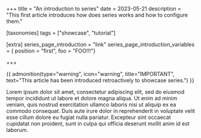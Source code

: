 +++
title = "An introduction to series"
date = 2023-05-21
description = "This first article introduces how does series works and how to configure them."

[taxonomies]
tags = ["showcase", "tutorial"]

[extra]
series_page_introduction = "link"
series_page_introduction_variables = { position = "first", foo = "FOO!!!"}

+++

{{ admonition(type="warning", icon="warning", title="IMPORTANT", text="This article has been introduced retroactively to showcase series.") }}

Lorem ipsum dolor sit amet, consectetur adipiscing elit, sed do eiusmod tempor incididunt ut labore et dolore magna aliqua.
Ut enim ad minim veniam, quis nostrud exercitation ullamco laboris nisi ut aliquip ex ea commodo consequat.
Duis aute irure dolor in reprehenderit in voluptate velit esse cillum dolore eu fugiat nulla pariatur.
Excepteur sint occaecat cupidatat non proident, sunt in culpa qui officia deserunt mollit anim id est laborum.
